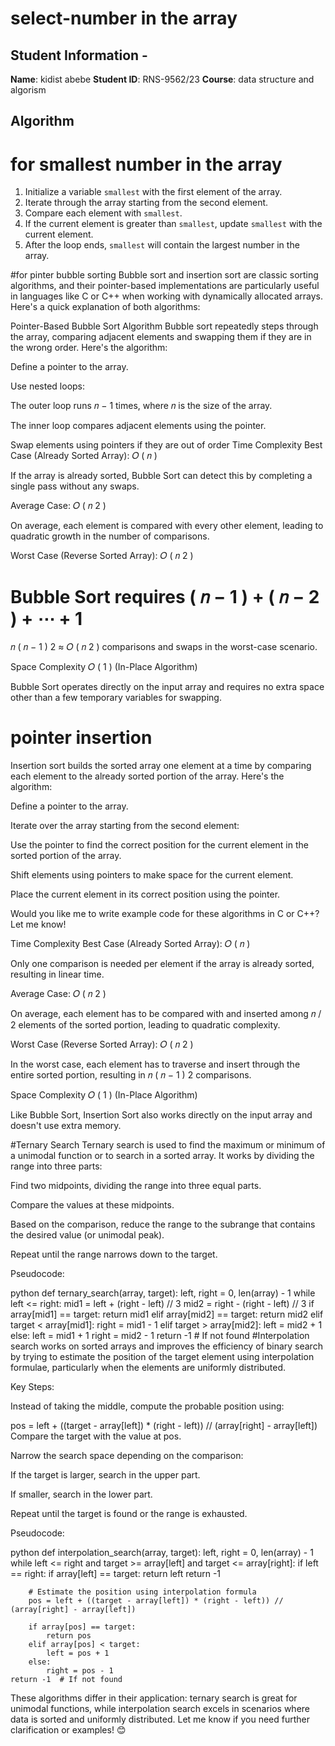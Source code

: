 # select-number in the array
## Student Information -
 **Name**: kidist abebe
 **Student ID**: RNS-9562/23
 **Course**: data structure and algorism
 
## Algorithm 
# for smallest number in the array
1. Initialize a variable `smallest` with the first element of the 
array. 
2. Iterate through the array starting from the second element. 
3. Compare each element with `smallest`. 
4. If the current element is greater than `smallest`, update 
`smallest` with the current element. 
5. After the loop ends, `smallest` will contain the largest 
number in the array. 



#for pinter bubble sorting
Bubble sort and insertion sort are classic sorting algorithms, and their pointer-based implementations are particularly useful in languages like C or C++ when working with dynamically allocated arrays. Here's a quick explanation of both algorithms:

Pointer-Based Bubble Sort Algorithm
Bubble sort repeatedly steps through the array, comparing adjacent elements and swapping them if they are in the wrong order. Here's the algorithm:

Define a pointer to the array.

Use nested loops:

The outer loop runs 
𝑛
−
1
 times, where 
𝑛
 is the size of the array.

The inner loop compares adjacent elements using the pointer.

Swap elements using pointers if they are out of order
Time Complexity
Best Case (Already Sorted Array): 
𝑂
(
𝑛
)

If the array is already sorted, Bubble Sort can detect this by completing a single pass without any swaps.

Average Case: 
𝑂
(
𝑛
2
)

On average, each element is compared with every other element, leading to quadratic growth in the number of comparisons.

Worst Case (Reverse Sorted Array): 
𝑂
(
𝑛
2
)

Bubble Sort requires 
(
𝑛
−
1
)
+
(
𝑛
−
2
)
+
⋯
+
1
=
𝑛
(
𝑛
−
1
)
2
≈
𝑂
(
𝑛
2
)
 comparisons and swaps in the worst-case scenario.

Space Complexity
𝑂
(
1
)
 (In-Place Algorithm)

Bubble Sort operates directly on the input array and requires no extra space other than a few temporary variables for swapping.

# pointer insertion
Insertion sort builds the sorted array one element at a time by comparing each element to the already sorted portion of the array. Here's the algorithm:

Define a pointer to the array.

Iterate over the array starting from the second element:

Use the pointer to find the correct position for the current element in the sorted portion of the array.

Shift elements using pointers to make space for the current element.

Place the current element in its correct position using the pointer.

Would you like me to write example code for these algorithms in C or C++? Let me know!

Time Complexity
Best Case (Already Sorted Array): 
𝑂
(
𝑛
)

Only one comparison is needed per element if the array is already sorted, resulting in linear time.

Average Case: 
𝑂
(
𝑛
2
)

On average, each element has to be compared with and inserted among 
𝑛
/
2
 elements of the sorted portion, leading to quadratic complexity.

Worst Case (Reverse Sorted Array): 
𝑂
(
𝑛
2
)

In the worst case, each element has to traverse and insert through the entire sorted portion, resulting in 
𝑛
(
𝑛
−
1
)
2
 comparisons.

Space Complexity
𝑂
(
1
)
 (In-Place Algorithm)

Like Bubble Sort, Insertion Sort also works directly on the input array and doesn't use extra memory.


#Ternary Search
Ternary search is used to find the maximum or minimum of a unimodal function or to search in a sorted array. It works by dividing the range into three parts:

Find two midpoints, dividing the range into three equal parts.

Compare the values at these midpoints.

Based on the comparison, reduce the range to the subrange that contains the desired value (or unimodal peak).

Repeat until the range narrows down to the target.

Pseudocode:

python
def ternary_search(array, target):
    left, right = 0, len(array) - 1
    while left <= right:
        mid1 = left + (right - left) // 3
        mid2 = right - (right - left) // 3
        if array[mid1] == target:
            return mid1
        elif array[mid2] == target:
            return mid2
        elif target < array[mid1]:
            right = mid1 - 1
        elif target > array[mid2]:
            left = mid2 + 1
        else:
            left = mid1 + 1
            right = mid2 - 1
    return -1  # If not found
    #Interpolation search works on sorted arrays and improves the efficiency of binary search by trying to estimate the position of the target element using interpolation formulae, particularly when the elements are uniformly distributed.

Key Steps:

Instead of taking the middle, compute the probable position using:

pos = left + ((target - array[left]) * (right - left)) // (array[right] - array[left])
Compare the target with the value at pos.

Narrow the search space depending on the comparison:

If the target is larger, search in the upper part.

If smaller, search in the lower part.

Repeat until the target is found or the range is exhausted.

Pseudocode:

python
def interpolation_search(array, target):
    left, right = 0, len(array) - 1
    while left <= right and target >= array[left] and target <= array[right]:
        if left == right:
            if array[left] == target:
                return left
            return -1
        
        # Estimate the position using interpolation formula
        pos = left + ((target - array[left]) * (right - left)) // (array[right] - array[left])
        
        if array[pos] == target:
            return pos
        elif array[pos] < target:
            left = pos + 1
        else:
            right = pos - 1
    return -1  # If not found
These algorithms differ in their application: ternary search is great for unimodal functions, while interpolation search excels in scenarios where data is sorted and uniformly distributed. Let me know if you need further clarification or examples! 😊

